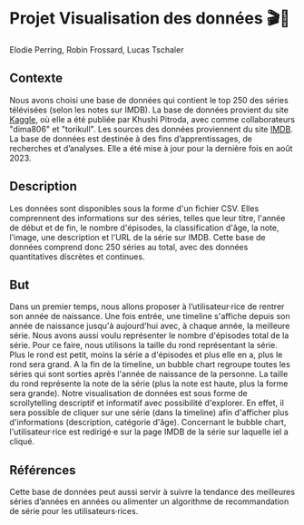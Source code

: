 # Projet Visualisation des données 🎬🍿
Elodie Perring, Robin Frossard, Lucas Tschaler

## Contexte
Nous avons choisi une base de données qui contient le top 250 des séries télévisées (selon les notes sur IMDB). La base de données provient du site [Kaggle](https://www.kaggle.com/datasets/khushipitroda/imdb-top-250-tv-shows), où elle a été publiée par Khushi Pitroda, avec comme collaborateurs "dima806" et "torikull". Les sources des données proviennent du site [IMDB](https://www.imdb.com/). La base de données est destinée à des fins d’apprentissages, de recherches et d’analyses. Elle a été mise à jour pour la dernière fois en août 2023.

## Description
Les données sont disponibles sous la forme d'un fichier CSV. Elles comprennent des informations sur des séries, telles que leur titre, l'année de début et de fin, le nombre d'épisodes, la classification d'âge, la note, l'image, une description et l'URL de la série sur IMDB. Cette base de données comprend donc 250 séries au total, avec des données quantitatives discrètes et continues.

## But
Dans un premier temps, nous allons proposer à l’utilisateur·rice de rentrer son année de naissance. Une fois entrée, une timeline s'affiche depuis son année de naissance jusqu'à aujourd'hui avec, à chaque année, la meilleure série. Nous avons aussi voulu représenter le nombre d'épisodes total de la série. Pour ce faire, nous utilisons la taille du rond représentant la série. Plus le rond est petit, moins la série a d'épisodes et plus elle en a, plus le rond sera grand. A la fin de la timeline, un bubble chart regroupe toutes les séries qui sont sorties après l'année de naissance de la personne. La taille du rond représente la note de la série (plus la note est haute, plus la forme sera grande). Notre visualisation de données est sous forme de scrollytelling descriptif et informatif avec possibilité d'explorer. En effet, il sera possible de cliquer sur une série (dans la timeline) afin d'afficher plus d'informations (description, catégorie d'âge). Concernant le bubble chart, l'utilisateur·rice est redirigé·e sur la page IMDB de la série sur laquelle iel a cliqué.
 
## Références
Cette base de données peut aussi servir à suivre la tendance des meilleures séries d’années en années ou alimenter un algorithme de recommandation de série pour les utilisateurs·rices.
